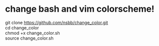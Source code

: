 # change bash and vim colorscheme!
git clone https://github.com/nsbb/change_color.git  
cd change_color  
chmod +x change_color.sh  
source change_color.sh  
